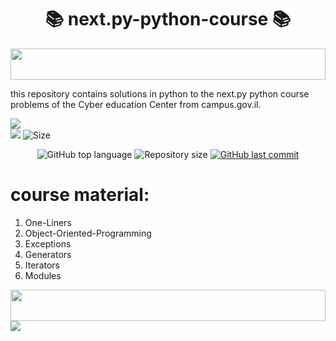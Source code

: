 <h1 align="center"> 📚 next.py-python-course 📚 </h1>

<img src="https://i.imgur.com/dBaSKWF.gif" height="50" width="100%">

this repository contains solutions in python to the next.py python course problems of the Cyber education Center from campus.gov.il. 

![](http://ForTheBadge.com/images/badges/made-with-python.svg)
<br>
![](https://img.shields.io/tokei/lines/github/lironmiz/next.py-python-course?color=red&label=Lines%20of%20Code)
![Size](https://img.shields.io/github/repo-size/lironmiz/next.py-python-course?color=red&label=Repo%20Size%20)

<p align="center">
  <img alt="GitHub top language" src="https://img.shields.io/github/languages/top/lironmiz/next.py-python-course?color=04D361&labelColor=000000">
  
 <img alt="Repository size" src="https://img.shields.io/github/repo-size/lironmiz/next.py-python-course?color=04D361&labelColor=000000">
  
  <a href="https://github.com/lironmiz/Link-Tree/commits/master">
    <img alt="GitHub last commit" src="https://img.shields.io/github/last-commit/lironmiz/next.py-python-course?color=04D361&labelColor=000000">
  </a>
</p>

# course material:
1. One-Liners
2. Object-Oriented-Programming
3. Exceptions
4. Generators
5. Iterators
6. Modules

<img src="https://i.imgur.com/dBaSKWF.gif" height="50" width="100%">

<img src="https://media.giphy.com/media/scZPhLqaVOM1qG4lT9/giphy.gif">
